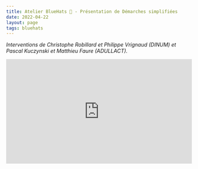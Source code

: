 ```yaml
---
title: Atelier BlueHats 🧢 - Présentation de Démarches simplifiées
date: 2022-04-22
layout: page
tags: bluehats
---
```


*Interventions de Christophe Robillard et Philippe Vrignaud (DINUM) et Pascal Kuczynski et Matthieu Faure (ADULLACT).*

<div style="position:relative;padding-bottom:56.25%;height:0;overflow:hidden;"> <iframe style="width:100%;height:100%;position:absolute;left:0px;top:0px;overflow:hidden" frameborder="0" type="text/html" src="https://www.dailymotion.com/embed/video/x8a99vx" width="100%" height="100%" allowfullscreen > </iframe> </div>
